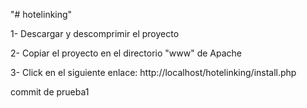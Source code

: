 "# hotelinking" 

1- Descargar y descomprimir el proyecto

2- Copiar el proyecto en el directorio "www" de Apache

3- Click en el siguiente enlace: http://localhost/hotelinking/install.php

commit de prueba1
